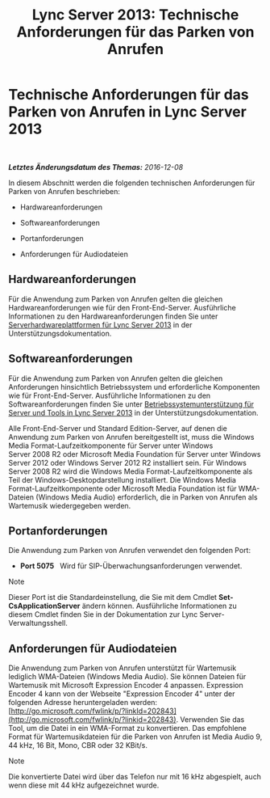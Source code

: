 ﻿---
title: 'Lync Server 2013: Technische Anforderungen für das Parken von Anrufen'
TOCTitle: Technische Anforderungen für das Parken von Anrufen
ms:assetid: 38bcf302-2b72-4492-9266-f6dc31b566e1
ms:mtpsurl: https://technet.microsoft.com/de-de/library/JJ204818(v=OCS.15)
ms:contentKeyID: 49293697
ms.date: 07/20/2017
mtps_version: v=OCS.15
ms.translationtype: HT
---

# Technische Anforderungen für das Parken von Anrufen in Lync Server 2013

 

_**Letztes Änderungsdatum des Themas:** 2016-12-08_

In diesem Abschnitt werden die folgenden technischen Anforderungen für Parken von Anrufen beschrieben:

  - Hardwareanforderungen

  - Softwareanforderungen

  - Portanforderungen

  - Anforderungen für Audiodateien

## Hardwareanforderungen

Für die Anwendung zum Parken von Anrufen gelten die gleichen Hardwareanforderungen wie für den Front-End-Server. Ausführliche Informationen zu den Hardwareanforderungen finden Sie unter [Serverhardwareplattformen für Lync Server 2013](lync-server-2013-server-hardware-platforms.md) in der Unterstützungsdokumentation.

## Softwareanforderungen

Für die Anwendung zum Parken von Anrufen gelten die gleichen Anforderungen hinsichtlich Betriebssystem und erforderliche Komponenten wie für Front-End-Server. Ausführliche Informationen zu den Softwareanforderungen finden Sie unter [Betriebssystemunterstützung für Server und Tools in Lync Server 2013](lync-server-2013-server-and-tools-operating-system-support.md) in der Unterstützungsdokumentation.

Alle Front-End-Server und Standard Edition-Server, auf denen die Anwendung zum Parken von Anrufen bereitgestellt ist, muss die Windows Media Format-Laufzeitkomponente für Server unter Windows Server 2008 R2 oder Microsoft Media Foundation für Server unter Windows Server 2012 oder Windows Server 2012 R2 installiert sein. Für Windows Server 2008 R2 wird die Windows Media Format-Laufzeitkomponente als Teil der Windows-Desktopdarstellung installiert. Die Windows Media Format-Laufzeitkomponente oder Microsoft Media Foundation ist für WMA-Dateien (Windows Media Audio) erforderlich, die in Parken von Anrufen als Wartemusik wiedergegeben werden.

## Portanforderungen

Die Anwendung zum Parken von Anrufen verwendet den folgenden Port:

  - **Port 5075**   Wird für SIP-Überwachungsanforderungen verwendet.


> [!NOTE]
> Dieser Port ist die Standardeinstellung, die Sie mit dem Cmdlet <STRONG>Set-CsApplicationServer</STRONG> ändern können. Ausführliche Informationen zu diesem Cmdlet finden Sie in der Dokumentation zur Lync Server-Verwaltungsshell.



## Anforderungen für Audiodateien

Die Anwendung zum Parken von Anrufen unterstützt für Wartemusik lediglich WMA-Dateien (Windows Media Audio). Sie können Dateien für Wartemusik mit Microsoft Expression Encoder 4 anpassen. Expression Encoder 4 kann von der Webseite "Expression Encoder 4" unter der folgenden Adresse heruntergeladen werden: [http://go.microsoft.com/fwlink/p/?linkId=202843](http://go.microsoft.com/fwlink/p/?linkid=202843). Verwenden Sie das Tool, um die Datei in ein WMA-Format zu konvertieren. Das empfohlene Format für Wartemusikdateien für die Parken von Anrufen ist Media Audio 9, 44 kHz, 16 Bit, Mono, CBR oder 32 KBit/s.


> [!NOTE]
> Die konvertierte Datei wird über das Telefon nur mit 16&nbsp;kHz abgespielt, auch wenn diese mit 44&nbsp;kHz aufgezeichnet wurde.


